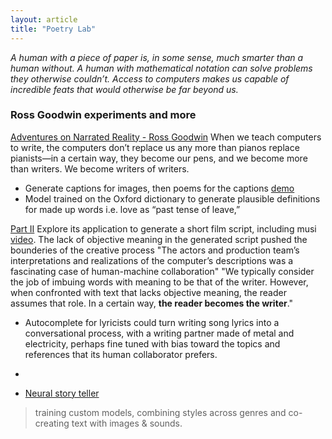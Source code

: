 ```yaml
---
layout: article
title: "Poetry Lab"
---
```


*A human with a piece of paper is, in some sense, much smarter than a human without. A human with mathematical notation can solve problems they otherwise couldn’t. Access to computers makes us capable of incredible feats that would otherwise be far beyond us.*

### Ross Goodwin experiments and more
[Adventures on Narrated Reality - Ross Goodwin](https://medium.com/artists-and-machine-intelligence/adventures-in-narrated-reality-6516ff395ba3)
When we teach computers to write, the computers don’t replace us any more than pianos replace pianists—in a certain way, they become our pens, and we become more than writers. We become writers of writers.
- Generate captions for images, then poems for the captions [demo](https://vimeo.com/158403097)
- Model trained on the Oxford dictionary to generate plausible definitions for made up words i.e. love as “past tense of leave,”

[Part II](https://medium.com/artists-and-machine-intelligence/adventures-in-narrated-reality-part-ii-dc585af054cb) Explore its application to generate a short film script, including musi [video](https://www.youtube.com/watch?time_continue=409&v=LY7x2Ihqjmc). The lack of objective meaning in the generated script pushed the bounderies of the creative process "The actors and production team’s interpretations and realizations of the computer’s descriptions was a fascinating case of human-machine collaboration"
"We typically consider the job of imbuing words with meaning to be that of the writer. However, when confronted with text that lacks objective meaning, the reader assumes that role. In a certain way, **the reader becomes the writer**."
- Autocomplete for lyricists could turn writing song lyrics into a conversational process, with a writing partner made of metal and electricity, perhaps fine tuned with bias toward the topics and references that its human collaborator prefers.
- 

- [Neural story teller](https://medium.com/@samim/generating-stories-about-images-d163ba41e4ed)
> training custom models, combining styles across genres and co-creating text with images & sounds. 
